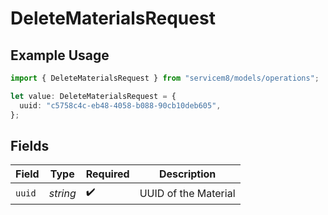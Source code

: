 # DeleteMaterialsRequest

## Example Usage

```typescript
import { DeleteMaterialsRequest } from "servicem8/models/operations";

let value: DeleteMaterialsRequest = {
  uuid: "c5758c4c-eb48-4058-b088-90cb10deb605",
};
```

## Fields

| Field                | Type                 | Required             | Description          |
| -------------------- | -------------------- | -------------------- | -------------------- |
| `uuid`               | *string*             | :heavy_check_mark:   | UUID of the Material |